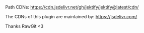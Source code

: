Path CDNs: https://cdn.jsdelivr.net/gh/jektify/jektify@latest/cdn/


The CDNs of this plugin are maintained by: https://jsdelivr.com/

Thanks RawGit <3
